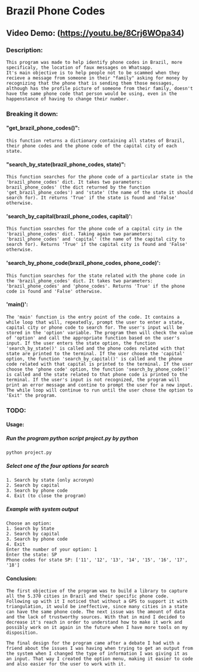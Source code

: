 # Brazil Phone Codes

## Video Demo: (https://youtu.be/8Crj6WOpa34)
### Description:
    This program was made to help identify phone codes in Brazil, more specificaly, the location of faux messages on Whatsapp.
    It's main objective is to help people not to be scammed when they recieve a message from someone in their "family" asking for money by recognizing that the phone that is sending them those messages, although has the profile picture of someone from their family, doesn't have the same phone code that person would be using, even in the happenstance of having to change their number.
### Breaking it down:
#### **"get_brazil_phone_codes()":**
    this function returns a dictionary containing all states of Brazil, their phone codes and the phone code of the capital city of each state.
#### **"search_by_state(brazil_phone_codes, state)":**
    This function searches for the phone code of a particular state in the 'brazil_phone_codes' dict. It takes two parameters: brazil_phone_codes' (the dict returned by the function 'get_brazil_phone_codes') and 'state' (the name of the state it should search for). It returns 'True' if the state is found and 'False' otherwise.
#### **'search_by_capital(brazil_phone_codes, capital)':**
    This function searches for the phone code of a capital city in the 'brazil_phone_codes' dict. Taking again two parameters: 'brazil_phone_codes' and 'capital' (the name of the capital city to search for). Returns 'True' if the capital city is found and 'False' otherwise.
#### **'search_by_phone_code(brazil_phone_codes, phone_code)':**
    This function searches for the state related with the phone code in the 'brazil_phone_codes' dict. It takes two parameters: 'brazil_phone_codes' and 'phone_codes'. Returns 'True' if the phone code is found and 'False' otherwise.
#### **'main()':**
    The 'main' function is the entry point of the code. It contains a while loop that will, repeatedly, prompt the user to enter a state, capital city or phone code to search for. The user's input will be stored in the 'option' variable. The program then will check the value of 'option' and call the appropriate function based on the user's input. If the user enters the state option, the function 'search_by_state()' is called and the phone codes related with that state are printed to the terminal. If the user choose the 'capital' option, the function 'search_by_capital()' is called and the phone code related with that capital is printed to the terminal. If the user choose the 'phone code' option, the function 'search_by_phone_code()' is called and the state related to that phone code is printed to the terminal. If the user's input is not recognized, the program will print an error message and contine to prompt the user for a new input. The while loop will continue to run until the user chose the option to 'Exit' the program.
### TODO:

#### Usage:
##### Run the program python script project.py by python
    python project.py
##### Select one of the four options for search
    1. Search by state (only acronym)
    2. Search by capital
    3. Search by phone code
    4. Exit (to close the program)
##### Example with system output
    Choose an option:
    1. Search by State
    2. Search by capital
    3. Search by phone code
    4. Exit
    Enter the number of your option: 1
    Enter the state: SP
    Phone codes for state SP: ['11', '12', '13', '14', '15', '16', '17', '18']



#### Conclusion:
    The first objective of the program was to build a library to capture all the 5.370 cities in Brazil and their specific phone code. Following up with it I noticed that without a GPS to support it with  triangulation, it would be ineffective, since many cities in a state can have the same phone code. The next issue was the amount of data and the lack of trustworthy sources. With that in mind I decided to decrease it's reach in order to understand how to make it work and possibly work on it again in the future when I have more tools on my disposition.

    The final design for the program came after a debate I had with a friend about the issues I was having when trying to get an output from the system when I changed the type of information I was giving it as an input. That way I created the option menu, making it easier to code and also easier for the user to work with it.

